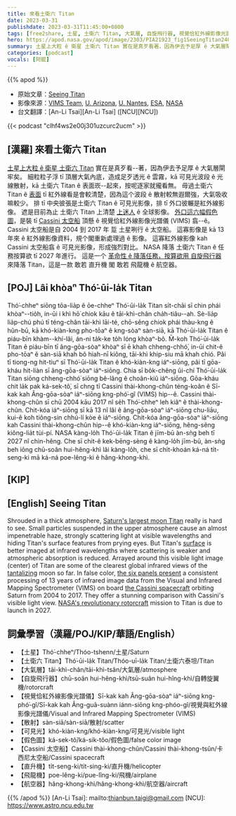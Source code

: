 ```yaml
---
title: 來看土衛六 Titan
date: 2023-03-31
publishdate: 2023-03-31T11:45:00+0800
tags: [free2share, 土星, 土衛六 Titan, 大氣層, 自旋飛行器, 視覺佮紅外線影像光譜儀, VIMS, 散射, 假色圖, Cassini 太空船, 直升機, 飛龍機, 航空器]
hero: https://apod.nasa.gov/apod/image/2303/PIA21923_fig1SeeingTitan2400.jpg
summary: 土星上大粒 ê 衛星 土衛六 Titan 實在是真歹看著，因為伊去予足厚 ê 大氣層閘牢矣。
categories: [podcast]
vocals: [阿錕]
---
```


{{% apod %}}

- 原始文章：[Seeing Titan](https://apod.nasa.gov/apod/ap230331.html)
- 影像來源：[VIMS Team](http://wwwvims.lpl.arizona.edu/), [U. Arizona](http://pirlwww.lpl.arizona.edu/), [U. Nantes](http://www.univ-nantes.fr/), [ESA](http://www.esa.int/), [NASA](http://www.nasa.gov/)
- 台文翻譯：[An-Li Tsai][An-Li Tsai] ([NCU][NCU])

{{< podcast "clhf4ws2e00j301uzcurc2ucm" >}}

## [漢羅] 來看土衛六 Titan
[土星上大粒 ê 衛星 土衛六 Titan][Saturn's largest moon Titan] 實在是真歹看--著，因為伊去予足厚 ê 大氣層閘牢矣。
細粒粒子浮 tī 頂層大氣內底，造成足歹透光 ê 雲霧，kā 可見光波段 ê 光線散射，kā 土衛六 Titan ê 表面崁--起來，按呢逐家就攏看無。
毋過土衛六 Titan ê [表面][surface] tī 紅外線看是會較清楚，因為這个波段 ê 散射較無遐爾強，大氣吸收嘛較少。
排 tī 中央彼張是土衛六 Titan ê 可見光影像，排 tī 外口彼輾是紅外線影像。
遮是目前為止 土衛六 Titan 上清楚 [上迷人][tantalizing] ê 全球影像。
[外口這六幅假色圖][the six panels present]，是裝 tī [Cassini 太空船][the Cassini spacecraft] 頂懸 ê 視覺佮紅外線影像光譜儀 (VIMS) 翕--ê。
Cassini 太空船是自 2004 到 2017 年 踅 土星咧行 ê 太空船。
這寡影像是 kā 13 年來 ê 紅外線影像資料，規个閣重新處理過 ê 影像。
這寡紅外線影像 kah Cassini 太空船翕 ê 可見光影像，形成強烈對比。
NASA 降落 土衛六 Titan ê 任務按算欲 tī 2027 年進行。
這是一个 [革命性 ê 降落任務，按算欲用 自旋飛行器][NASA's revolutionary rotorcraft] 來降落 Titan，這是一款 敢若 直升機 閣 敢若 飛龍機 ê 航空器。

## [POJ] Lâi khòaⁿ Thó͘-ūi-la̍k Titan
Thó͘-chheⁿ siōng tōa-lia̍p ê ōe-chheⁿ Thó͘-ūi-la̍k Titan si̍t-chāi sī chin phái khòaⁿ--tio̍h, in-ūi i khì hō͘ chiok kāu ê tāi-khì-chân cha̍h-tiâu--ah.
Sè-lia̍p lia̍p-chú phú tī téng-chân tāi-khì lāi-té, chō-sêng chiok phái thàu-kng ê hûn-bū, kā khó-kiàn-kng pho-tōaⁿ ê kng-sòaⁿ sàn-siā, kā Thó͘-ūi-la̍k Titan ê piáu-bīn khàm--khí-lâi, án-ni ta̍k-ke to̍h lóng khòaⁿ-bô.
M̄-koh Thó͘-ūi-la̍k Titan ê piáu-bīn tī âng-gōa-sòaⁿ khòaⁿ sī ē khah chheng-chhó͘, in-ūi chit-ê pho-tōaⁿ ê sàn-siā khah bô hiah-nī kiông, tāi-khì khip-siu mā khah chió.
Pâi tī tiong-ng hit-tiuⁿ sī Thó͘-ūi-la̍k Titan ê khó-kiàn-kng iáⁿ-siōng, pâi tī gōa-kháu hit-liàn sī âng-gōa-sòaⁿ iáⁿ-siōng.
Chia sī bo̍k-chêng ûi-chí Thó͘-ūi-la̍k Titan siōng chheng-chhó͘ siōng bê-lâng ê choân-kiû iáⁿ-siōng.
Gōa-kháu chit la̍k pak ká-sek-tô͘, sī chng tī Cassini thài-khong-chûn téng-koân ê Sī-kak kah Âng-gōa-sòaⁿ iáⁿ-siōng kng-phó͘-gî (VIMS) hip--ê.
Cassini thài-khong-chûn sī chū 2004 kāu 2017 nî se̍h Thó͘-chheⁿ leh kiâⁿ ê thài-khong-chûn.
Chit-kóa iáⁿ-siōng sī kā 13 nî lâi ê âng-gōa-sòaⁿ iáⁿ-siōng chu-liāu, kui-ê koh tiông-sin chhú-lí kòe ê iáⁿ-siōng.
Chit-kóa âng-gōa-sòaⁿ iáⁿ-siōng kah Cassini thài-khong-chûn hip--ê khó-kiàn-kng iáⁿ-siōng, hêng-sêng kiông-lia̍t tùi-pí.
NASA kàng-lo̍h Thó͘-ūi-la̍k Titan ê jīm-bū àn-sǹg beh tī 2027 nî chìn-hêng.
Che sī chit-ê kek-bēng-sèng ê kàng-lo̍h jīm-bū, àn-sǹg beh iōng chū-soân hui-hêng-khì lâi kàng-lo̍h, che sī chi̍t-khoán ká-ná ti̍t-seng-ki mā ká-ná poe-lêng-ki ê hâng-khong-khì.



## [KIP]



## [English] Seeing Titan
Shrouded in a thick atmosphere, [Saturn's largest moon Titan][Saturn's largest moon Titan] really is hard to see.
Small particles suspended in the upper atmosphere cause an almost impenetrable haze, strongly scattering light at visible wavelengths and hiding Titan's surface features from prying eyes.
But Titan's [surface][surface] is better imaged at infrared wavelengths where scattering is weaker and atmospheric absorption is reduced.
Arrayed around this visible light image (center) of Titan are some of the clearest global infrared views of the [tantalizing][tantalizing] moon so far.
In false color, [the six panels present][the six panels present] a consistent processing of 13 years of infrared image data from the Visual and Infrared Mapping Spectrometer (VIMS) on board [the Cassini spacecraft][the Cassini spacecraft] orbiting Saturn from 2004 to 2017.
They offer a stunning comparison with Cassini's visible light view.
[NASA's revolutionary rotorcraft][NASA's revolutionary rotorcraft] mission to Titan is due to launch in 2027.

## 詞彙學習（漢羅/POJ/KIP/華語/English）
- 【土星】Thó͘-chheⁿ/Thóo-tshenn/土星/Saturn
- 【土衛六 Titan】Thó͘-ūi-la̍k Titan/Thóo-uī-la̍k Titan/土衛六泰坦/Titan
- 【大氣層】tāi-khì-chân/tāi-khì-tsân/大氣層/atmosphere
- 【自旋飛行器】chū-soân hui-hêng-khì/tsū-suân hui-hîng-khì/自轉旋翼機/rotorcraft
- 【視覺佮紅外線影像光譜儀】Sī-kak kah Âng-gōa-sòaⁿ iáⁿ-siōng kng-phó͘-gî/Sī-kak kah Âng-guā-suànn iánn-siōng kng-phóo-gî/視覺與紅外線影像光譜儀/Visual and Infrared Mapping Spectrometer (VIMS)
- 【散射】sàn-siā/sàn-siā/散射/scatter
- 【可見光】khó-kiàn-kng/khó-kiàn-kng/可見光/visible light
- 【假色圖】ká-sek-tô͘/ká-sik-tôo/假色圖/false color image
- 【Cassini 太空船】Cassini thài-khong-chûn/Cassini thài-khong-tsûn/卡西尼太空船/Cassini spacecraft
- 【直升機】ti̍t-seng-ki/ti̍t-sing-ki/直升機/helicopter
- 【飛龍機】poe-lêng-ki/pue-lîng-ki/飛機/airplane
- 【航空器】hâng-khong-khì/hâng-khong-khì/航空器/aircraft


{{% /apod %}}
[An-Li Tsai]: mailto:thianbun.taigi@gmail.com
[NCU]: https://www.astro.ncu.edu.tw

[copyright]: https://apod.nasa.gov/apod/fap/lib/about_apod.html#srapply
[License]: https://creativecommons.org/licenses/by/2.0/


[Saturn's largest moon Titan]:https://solarsystem.nasa.gov/moons/saturn-moons/titan/in-depth/
[surface]:https://apod.nasa.gov/apod/ap150116.html
[tantalizing]:https://apod.nasa.gov/apod/ap140919.html
[the six panels present]:https://photojournal.jpl.nasa.gov/catalog/PIA21923
[the Cassini spacecraft]:https://solarsystem.nasa.gov/missions/cassini/overview/
[NASA's revolutionary rotorcraft]:https://www.nasa.gov/dragonfly
